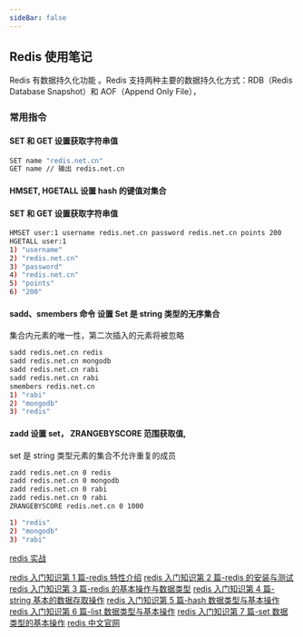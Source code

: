 ```yaml
---
sideBar: false
---
```


## Redis 使用笔记

‌Redis 有数据持久化功能 ‌。Redis 支持两种主要的数据持久化方式：RDB（Redis Database Snapshot）和 AOF（Append Only File），

### 常用指令

#### SET 和 GET 设置获取字符串值

```bash
SET name "redis.net.cn"
GET name // 输出 redis.net.cn
```

#### HMSET, HGETALL 设置 hash 的键值对集合

#### SET 和 GET 设置获取字符串值

```bash
HMSET user:1 username redis.net.cn password redis.net.cn points 200
HGETALL user:1
1) "username"
2) "redis.net.cn"
3) "password"
4) "redis.net.cn"
5) "points"
6) "200"
```

#### sadd、smembers 命令 设置 Set 是 string 类型的无序集合

集合内元素的唯一性，第二次插入的元素将被忽略

```bash
sadd redis.net.cn redis
sadd redis.net.cn mongodb
sadd redis.net.cn rabi
sadd redis.net.cn rabi
smembers redis.net.cn
1) "rabi"
2) "mongodb"
3) "redis"
```

#### zadd 设置 set， ZRANGEBYSCORE 范围获取值,

set 是 string 类型元素的集合不允许重复的成员

```bash
zadd redis.net.cn 0 redis
zadd redis.net.cn 0 mongodb
zadd redis.net.cn 0 rabi
zadd redis.net.cn 0 rabi
ZRANGEBYSCORE redis.net.cn 0 1000

1) "redis"
2) "mongodb"
3) "rabi"
```

[redis 实战](https://juejin.cn/post/7225139862223405114?searchId=20240807141838EE5FF94EE3B720C9ED47)

[redis 入门知识第 1 篇-redis 特性介绍](https://juejin.cn/post/7040839039284412452)
[redis 入门知识第 2 篇-redis 的安装与测试](https://juejin.cn/post/7041224816988749832)
[redis 入门知识第 3 篇-redis 的基本操作与数据类型](https://juejin.cn/post/7041594921496608805)
[redis 入门知识第 4 篇-string 基本的数据存取操作](https://juejin.cn/post/7042333629443211277)
[redis 入门知识第 5 篇-hash 数据类型与基本操作](https://juejin.cn/post/7042699068740468744)
[redis 入门知识第 6 篇-list 数据类型与基本操作](https://juejin.cn/post/7043082655638192142)
[redis 入门知识第 7 篇-set 数据类型的基本操作](https://juejin.cn/post/7044865580343492615)
[redis 中文官网](https://www.redis.net.cn/tutorial/3514.html)
